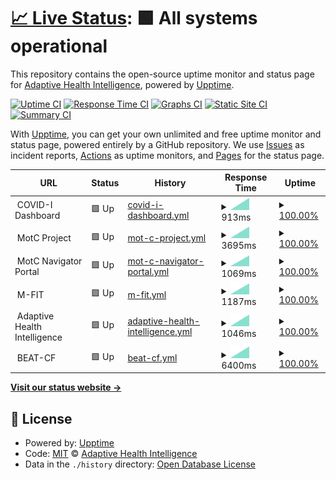 # [📈 Live Status](https://adaptivehealthintelligence.github.io/site-monitoring): <!--live status--> **🟩 All systems operational**

This repository contains the open-source uptime monitor and status page for [Adaptive Health Intelligence](https://adaptivehealthintelligence.org.au/), powered by [Upptime](https://github.com/upptime/upptime).

[![Uptime CI](https://github.com/adaptivehealthintelligence/site-monitoring/workflows/Uptime%20CI/badge.svg)](https://github.com/adaptivehealthintelligence/site-monitoring/actions?query=workflow%3A%22Uptime+CI%22)
[![Response Time CI](https://github.com/adaptivehealthintelligence/site-monitoring/workflows/Response%20Time%20CI/badge.svg)](https://github.com/adaptivehealthintelligence/site-monitoring/actions?query=workflow%3A%22Response+Time+CI%22)
[![Graphs CI](https://github.com/adaptivehealthintelligence/site-monitoring/workflows/Graphs%20CI/badge.svg)](https://github.com/adaptivehealthintelligence/site-monitoring/actions?query=workflow%3A%22Graphs+CI%22)
[![Static Site CI](https://github.com/adaptivehealthintelligence/site-monitoring/workflows/Static%20Site%20CI/badge.svg)](https://github.com/adaptivehealthintelligence/site-monitoring/actions?query=workflow%3A%22Static+Site+CI%22)
[![Summary CI](https://github.com/adaptivehealthintelligence/site-monitoring/workflows/Summary%20CI/badge.svg)](https://github.com/adaptivehealthintelligence/site-monitoring/actions?query=workflow%3A%22Summary+CI%22)

With [Upptime](https://upptime.js.org), you can get your own unlimited and free uptime monitor and status page, powered entirely by a GitHub repository. We use [Issues](https://github.com/adaptivehealthintelligence/site-monitoring/issues) as incident reports, [Actions](https://github.com/adaptivehealthintelligence/site-monitoring/actions) as uptime monitors, and [Pages](https://adaptivehealthintelligence.github.io/site-monitoring) for the status page.

<!--start: status pages-->
<!-- This summary is generated by Upptime (https://github.com/upptime/upptime) -->
<!-- Do not edit this manually, your changes will be overwritten -->
<!-- prettier-ignore -->
| URL | Status | History | Response Time | Uptime |
| --- | ------ | ------- | ------------- | ------ |
| <img alt="" src="https://icons.duckduckgo.com/ip3/null.ico" height="13"> COVID-I Dashboard | 🟩 Up | [covid-i-dashboard.yml](https://github.com/adaptivehealthintelligence/site-monitoring/commits/HEAD/history/covid-i-dashboard.yml) | <details><summary><img alt="Response time graph" src="./graphs/covid-i-dashboard/response-time-week.png" height="20"> 913ms</summary><br><a href="https://adaptivehealthintelligence.github.io/site-monitoring/history/covid-i-dashboard"><img alt="Response time 913" src="https://img.shields.io/endpoint?url=https%3A%2F%2Fraw.githubusercontent.com%2Fadaptivehealthintelligence%2Fsite-monitoring%2FHEAD%2Fapi%2Fcovid-i-dashboard%2Fresponse-time.json"></a><br><a href="https://adaptivehealthintelligence.github.io/site-monitoring/history/covid-i-dashboard"><img alt="24-hour response time 913" src="https://img.shields.io/endpoint?url=https%3A%2F%2Fraw.githubusercontent.com%2Fadaptivehealthintelligence%2Fsite-monitoring%2FHEAD%2Fapi%2Fcovid-i-dashboard%2Fresponse-time-day.json"></a><br><a href="https://adaptivehealthintelligence.github.io/site-monitoring/history/covid-i-dashboard"><img alt="7-day response time 913" src="https://img.shields.io/endpoint?url=https%3A%2F%2Fraw.githubusercontent.com%2Fadaptivehealthintelligence%2Fsite-monitoring%2FHEAD%2Fapi%2Fcovid-i-dashboard%2Fresponse-time-week.json"></a><br><a href="https://adaptivehealthintelligence.github.io/site-monitoring/history/covid-i-dashboard"><img alt="30-day response time 913" src="https://img.shields.io/endpoint?url=https%3A%2F%2Fraw.githubusercontent.com%2Fadaptivehealthintelligence%2Fsite-monitoring%2FHEAD%2Fapi%2Fcovid-i-dashboard%2Fresponse-time-month.json"></a><br><a href="https://adaptivehealthintelligence.github.io/site-monitoring/history/covid-i-dashboard"><img alt="1-year response time 913" src="https://img.shields.io/endpoint?url=https%3A%2F%2Fraw.githubusercontent.com%2Fadaptivehealthintelligence%2Fsite-monitoring%2FHEAD%2Fapi%2Fcovid-i-dashboard%2Fresponse-time-year.json"></a></details> | <details><summary><a href="https://adaptivehealthintelligence.github.io/site-monitoring/history/covid-i-dashboard">100.00%</a></summary><a href="https://adaptivehealthintelligence.github.io/site-monitoring/history/covid-i-dashboard"><img alt="All-time uptime 100.00%" src="https://img.shields.io/endpoint?url=https%3A%2F%2Fraw.githubusercontent.com%2Fadaptivehealthintelligence%2Fsite-monitoring%2FHEAD%2Fapi%2Fcovid-i-dashboard%2Fuptime.json"></a><br><a href="https://adaptivehealthintelligence.github.io/site-monitoring/history/covid-i-dashboard"><img alt="24-hour uptime 100.00%" src="https://img.shields.io/endpoint?url=https%3A%2F%2Fraw.githubusercontent.com%2Fadaptivehealthintelligence%2Fsite-monitoring%2FHEAD%2Fapi%2Fcovid-i-dashboard%2Fuptime-day.json"></a><br><a href="https://adaptivehealthintelligence.github.io/site-monitoring/history/covid-i-dashboard"><img alt="7-day uptime 100.00%" src="https://img.shields.io/endpoint?url=https%3A%2F%2Fraw.githubusercontent.com%2Fadaptivehealthintelligence%2Fsite-monitoring%2FHEAD%2Fapi%2Fcovid-i-dashboard%2Fuptime-week.json"></a><br><a href="https://adaptivehealthintelligence.github.io/site-monitoring/history/covid-i-dashboard"><img alt="30-day uptime 100.00%" src="https://img.shields.io/endpoint?url=https%3A%2F%2Fraw.githubusercontent.com%2Fadaptivehealthintelligence%2Fsite-monitoring%2FHEAD%2Fapi%2Fcovid-i-dashboard%2Fuptime-month.json"></a><br><a href="https://adaptivehealthintelligence.github.io/site-monitoring/history/covid-i-dashboard"><img alt="1-year uptime 100.00%" src="https://img.shields.io/endpoint?url=https%3A%2F%2Fraw.githubusercontent.com%2Fadaptivehealthintelligence%2Fsite-monitoring%2FHEAD%2Fapi%2Fcovid-i-dashboard%2Fuptime-year.json"></a></details>
| <img alt="" src="https://icons.duckduckgo.com/ip3/null.ico" height="13"> MotC Project | 🟩 Up | [mot-c-project.yml](https://github.com/adaptivehealthintelligence/site-monitoring/commits/HEAD/history/mot-c-project.yml) | <details><summary><img alt="Response time graph" src="./graphs/mot-c-project/response-time-week.png" height="20"> 3695ms</summary><br><a href="https://adaptivehealthintelligence.github.io/site-monitoring/history/mot-c-project"><img alt="Response time 3695" src="https://img.shields.io/endpoint?url=https%3A%2F%2Fraw.githubusercontent.com%2Fadaptivehealthintelligence%2Fsite-monitoring%2FHEAD%2Fapi%2Fmot-c-project%2Fresponse-time.json"></a><br><a href="https://adaptivehealthintelligence.github.io/site-monitoring/history/mot-c-project"><img alt="24-hour response time 3695" src="https://img.shields.io/endpoint?url=https%3A%2F%2Fraw.githubusercontent.com%2Fadaptivehealthintelligence%2Fsite-monitoring%2FHEAD%2Fapi%2Fmot-c-project%2Fresponse-time-day.json"></a><br><a href="https://adaptivehealthintelligence.github.io/site-monitoring/history/mot-c-project"><img alt="7-day response time 3695" src="https://img.shields.io/endpoint?url=https%3A%2F%2Fraw.githubusercontent.com%2Fadaptivehealthintelligence%2Fsite-monitoring%2FHEAD%2Fapi%2Fmot-c-project%2Fresponse-time-week.json"></a><br><a href="https://adaptivehealthintelligence.github.io/site-monitoring/history/mot-c-project"><img alt="30-day response time 3695" src="https://img.shields.io/endpoint?url=https%3A%2F%2Fraw.githubusercontent.com%2Fadaptivehealthintelligence%2Fsite-monitoring%2FHEAD%2Fapi%2Fmot-c-project%2Fresponse-time-month.json"></a><br><a href="https://adaptivehealthintelligence.github.io/site-monitoring/history/mot-c-project"><img alt="1-year response time 3695" src="https://img.shields.io/endpoint?url=https%3A%2F%2Fraw.githubusercontent.com%2Fadaptivehealthintelligence%2Fsite-monitoring%2FHEAD%2Fapi%2Fmot-c-project%2Fresponse-time-year.json"></a></details> | <details><summary><a href="https://adaptivehealthintelligence.github.io/site-monitoring/history/mot-c-project">100.00%</a></summary><a href="https://adaptivehealthintelligence.github.io/site-monitoring/history/mot-c-project"><img alt="All-time uptime 100.00%" src="https://img.shields.io/endpoint?url=https%3A%2F%2Fraw.githubusercontent.com%2Fadaptivehealthintelligence%2Fsite-monitoring%2FHEAD%2Fapi%2Fmot-c-project%2Fuptime.json"></a><br><a href="https://adaptivehealthintelligence.github.io/site-monitoring/history/mot-c-project"><img alt="24-hour uptime 100.00%" src="https://img.shields.io/endpoint?url=https%3A%2F%2Fraw.githubusercontent.com%2Fadaptivehealthintelligence%2Fsite-monitoring%2FHEAD%2Fapi%2Fmot-c-project%2Fuptime-day.json"></a><br><a href="https://adaptivehealthintelligence.github.io/site-monitoring/history/mot-c-project"><img alt="7-day uptime 100.00%" src="https://img.shields.io/endpoint?url=https%3A%2F%2Fraw.githubusercontent.com%2Fadaptivehealthintelligence%2Fsite-monitoring%2FHEAD%2Fapi%2Fmot-c-project%2Fuptime-week.json"></a><br><a href="https://adaptivehealthintelligence.github.io/site-monitoring/history/mot-c-project"><img alt="30-day uptime 100.00%" src="https://img.shields.io/endpoint?url=https%3A%2F%2Fraw.githubusercontent.com%2Fadaptivehealthintelligence%2Fsite-monitoring%2FHEAD%2Fapi%2Fmot-c-project%2Fuptime-month.json"></a><br><a href="https://adaptivehealthintelligence.github.io/site-monitoring/history/mot-c-project"><img alt="1-year uptime 100.00%" src="https://img.shields.io/endpoint?url=https%3A%2F%2Fraw.githubusercontent.com%2Fadaptivehealthintelligence%2Fsite-monitoring%2FHEAD%2Fapi%2Fmot-c-project%2Fuptime-year.json"></a></details>
| <img alt="" src="https://icons.duckduckgo.com/ip3/null.ico" height="13"> MotC Navigator Portal | 🟩 Up | [mot-c-navigator-portal.yml](https://github.com/adaptivehealthintelligence/site-monitoring/commits/HEAD/history/mot-c-navigator-portal.yml) | <details><summary><img alt="Response time graph" src="./graphs/mot-c-navigator-portal/response-time-week.png" height="20"> 1069ms</summary><br><a href="https://adaptivehealthintelligence.github.io/site-monitoring/history/mot-c-navigator-portal"><img alt="Response time 1069" src="https://img.shields.io/endpoint?url=https%3A%2F%2Fraw.githubusercontent.com%2Fadaptivehealthintelligence%2Fsite-monitoring%2FHEAD%2Fapi%2Fmot-c-navigator-portal%2Fresponse-time.json"></a><br><a href="https://adaptivehealthintelligence.github.io/site-monitoring/history/mot-c-navigator-portal"><img alt="24-hour response time 1069" src="https://img.shields.io/endpoint?url=https%3A%2F%2Fraw.githubusercontent.com%2Fadaptivehealthintelligence%2Fsite-monitoring%2FHEAD%2Fapi%2Fmot-c-navigator-portal%2Fresponse-time-day.json"></a><br><a href="https://adaptivehealthintelligence.github.io/site-monitoring/history/mot-c-navigator-portal"><img alt="7-day response time 1069" src="https://img.shields.io/endpoint?url=https%3A%2F%2Fraw.githubusercontent.com%2Fadaptivehealthintelligence%2Fsite-monitoring%2FHEAD%2Fapi%2Fmot-c-navigator-portal%2Fresponse-time-week.json"></a><br><a href="https://adaptivehealthintelligence.github.io/site-monitoring/history/mot-c-navigator-portal"><img alt="30-day response time 1069" src="https://img.shields.io/endpoint?url=https%3A%2F%2Fraw.githubusercontent.com%2Fadaptivehealthintelligence%2Fsite-monitoring%2FHEAD%2Fapi%2Fmot-c-navigator-portal%2Fresponse-time-month.json"></a><br><a href="https://adaptivehealthintelligence.github.io/site-monitoring/history/mot-c-navigator-portal"><img alt="1-year response time 1069" src="https://img.shields.io/endpoint?url=https%3A%2F%2Fraw.githubusercontent.com%2Fadaptivehealthintelligence%2Fsite-monitoring%2FHEAD%2Fapi%2Fmot-c-navigator-portal%2Fresponse-time-year.json"></a></details> | <details><summary><a href="https://adaptivehealthintelligence.github.io/site-monitoring/history/mot-c-navigator-portal">100.00%</a></summary><a href="https://adaptivehealthintelligence.github.io/site-monitoring/history/mot-c-navigator-portal"><img alt="All-time uptime 100.00%" src="https://img.shields.io/endpoint?url=https%3A%2F%2Fraw.githubusercontent.com%2Fadaptivehealthintelligence%2Fsite-monitoring%2FHEAD%2Fapi%2Fmot-c-navigator-portal%2Fuptime.json"></a><br><a href="https://adaptivehealthintelligence.github.io/site-monitoring/history/mot-c-navigator-portal"><img alt="24-hour uptime 100.00%" src="https://img.shields.io/endpoint?url=https%3A%2F%2Fraw.githubusercontent.com%2Fadaptivehealthintelligence%2Fsite-monitoring%2FHEAD%2Fapi%2Fmot-c-navigator-portal%2Fuptime-day.json"></a><br><a href="https://adaptivehealthintelligence.github.io/site-monitoring/history/mot-c-navigator-portal"><img alt="7-day uptime 100.00%" src="https://img.shields.io/endpoint?url=https%3A%2F%2Fraw.githubusercontent.com%2Fadaptivehealthintelligence%2Fsite-monitoring%2FHEAD%2Fapi%2Fmot-c-navigator-portal%2Fuptime-week.json"></a><br><a href="https://adaptivehealthintelligence.github.io/site-monitoring/history/mot-c-navigator-portal"><img alt="30-day uptime 100.00%" src="https://img.shields.io/endpoint?url=https%3A%2F%2Fraw.githubusercontent.com%2Fadaptivehealthintelligence%2Fsite-monitoring%2FHEAD%2Fapi%2Fmot-c-navigator-portal%2Fuptime-month.json"></a><br><a href="https://adaptivehealthintelligence.github.io/site-monitoring/history/mot-c-navigator-portal"><img alt="1-year uptime 100.00%" src="https://img.shields.io/endpoint?url=https%3A%2F%2Fraw.githubusercontent.com%2Fadaptivehealthintelligence%2Fsite-monitoring%2FHEAD%2Fapi%2Fmot-c-navigator-portal%2Fuptime-year.json"></a></details>
| <img alt="" src="https://icons.duckduckgo.com/ip3/null.ico" height="13"> M-FIT | 🟩 Up | [m-fit.yml](https://github.com/adaptivehealthintelligence/site-monitoring/commits/HEAD/history/m-fit.yml) | <details><summary><img alt="Response time graph" src="./graphs/m-fit/response-time-week.png" height="20"> 1187ms</summary><br><a href="https://adaptivehealthintelligence.github.io/site-monitoring/history/m-fit"><img alt="Response time 1187" src="https://img.shields.io/endpoint?url=https%3A%2F%2Fraw.githubusercontent.com%2Fadaptivehealthintelligence%2Fsite-monitoring%2FHEAD%2Fapi%2Fm-fit%2Fresponse-time.json"></a><br><a href="https://adaptivehealthintelligence.github.io/site-monitoring/history/m-fit"><img alt="24-hour response time 1187" src="https://img.shields.io/endpoint?url=https%3A%2F%2Fraw.githubusercontent.com%2Fadaptivehealthintelligence%2Fsite-monitoring%2FHEAD%2Fapi%2Fm-fit%2Fresponse-time-day.json"></a><br><a href="https://adaptivehealthintelligence.github.io/site-monitoring/history/m-fit"><img alt="7-day response time 1187" src="https://img.shields.io/endpoint?url=https%3A%2F%2Fraw.githubusercontent.com%2Fadaptivehealthintelligence%2Fsite-monitoring%2FHEAD%2Fapi%2Fm-fit%2Fresponse-time-week.json"></a><br><a href="https://adaptivehealthintelligence.github.io/site-monitoring/history/m-fit"><img alt="30-day response time 1187" src="https://img.shields.io/endpoint?url=https%3A%2F%2Fraw.githubusercontent.com%2Fadaptivehealthintelligence%2Fsite-monitoring%2FHEAD%2Fapi%2Fm-fit%2Fresponse-time-month.json"></a><br><a href="https://adaptivehealthintelligence.github.io/site-monitoring/history/m-fit"><img alt="1-year response time 1187" src="https://img.shields.io/endpoint?url=https%3A%2F%2Fraw.githubusercontent.com%2Fadaptivehealthintelligence%2Fsite-monitoring%2FHEAD%2Fapi%2Fm-fit%2Fresponse-time-year.json"></a></details> | <details><summary><a href="https://adaptivehealthintelligence.github.io/site-monitoring/history/m-fit">100.00%</a></summary><a href="https://adaptivehealthintelligence.github.io/site-monitoring/history/m-fit"><img alt="All-time uptime 100.00%" src="https://img.shields.io/endpoint?url=https%3A%2F%2Fraw.githubusercontent.com%2Fadaptivehealthintelligence%2Fsite-monitoring%2FHEAD%2Fapi%2Fm-fit%2Fuptime.json"></a><br><a href="https://adaptivehealthintelligence.github.io/site-monitoring/history/m-fit"><img alt="24-hour uptime 100.00%" src="https://img.shields.io/endpoint?url=https%3A%2F%2Fraw.githubusercontent.com%2Fadaptivehealthintelligence%2Fsite-monitoring%2FHEAD%2Fapi%2Fm-fit%2Fuptime-day.json"></a><br><a href="https://adaptivehealthintelligence.github.io/site-monitoring/history/m-fit"><img alt="7-day uptime 100.00%" src="https://img.shields.io/endpoint?url=https%3A%2F%2Fraw.githubusercontent.com%2Fadaptivehealthintelligence%2Fsite-monitoring%2FHEAD%2Fapi%2Fm-fit%2Fuptime-week.json"></a><br><a href="https://adaptivehealthintelligence.github.io/site-monitoring/history/m-fit"><img alt="30-day uptime 100.00%" src="https://img.shields.io/endpoint?url=https%3A%2F%2Fraw.githubusercontent.com%2Fadaptivehealthintelligence%2Fsite-monitoring%2FHEAD%2Fapi%2Fm-fit%2Fuptime-month.json"></a><br><a href="https://adaptivehealthintelligence.github.io/site-monitoring/history/m-fit"><img alt="1-year uptime 100.00%" src="https://img.shields.io/endpoint?url=https%3A%2F%2Fraw.githubusercontent.com%2Fadaptivehealthintelligence%2Fsite-monitoring%2FHEAD%2Fapi%2Fm-fit%2Fuptime-year.json"></a></details>
| <img alt="" src="https://icons.duckduckgo.com/ip3/null.ico" height="13"> Adaptive Health Intelligence | 🟩 Up | [adaptive-health-intelligence.yml](https://github.com/adaptivehealthintelligence/site-monitoring/commits/HEAD/history/adaptive-health-intelligence.yml) | <details><summary><img alt="Response time graph" src="./graphs/adaptive-health-intelligence/response-time-week.png" height="20"> 1046ms</summary><br><a href="https://adaptivehealthintelligence.github.io/site-monitoring/history/adaptive-health-intelligence"><img alt="Response time 1046" src="https://img.shields.io/endpoint?url=https%3A%2F%2Fraw.githubusercontent.com%2Fadaptivehealthintelligence%2Fsite-monitoring%2FHEAD%2Fapi%2Fadaptive-health-intelligence%2Fresponse-time.json"></a><br><a href="https://adaptivehealthintelligence.github.io/site-monitoring/history/adaptive-health-intelligence"><img alt="24-hour response time 1046" src="https://img.shields.io/endpoint?url=https%3A%2F%2Fraw.githubusercontent.com%2Fadaptivehealthintelligence%2Fsite-monitoring%2FHEAD%2Fapi%2Fadaptive-health-intelligence%2Fresponse-time-day.json"></a><br><a href="https://adaptivehealthintelligence.github.io/site-monitoring/history/adaptive-health-intelligence"><img alt="7-day response time 1046" src="https://img.shields.io/endpoint?url=https%3A%2F%2Fraw.githubusercontent.com%2Fadaptivehealthintelligence%2Fsite-monitoring%2FHEAD%2Fapi%2Fadaptive-health-intelligence%2Fresponse-time-week.json"></a><br><a href="https://adaptivehealthintelligence.github.io/site-monitoring/history/adaptive-health-intelligence"><img alt="30-day response time 1046" src="https://img.shields.io/endpoint?url=https%3A%2F%2Fraw.githubusercontent.com%2Fadaptivehealthintelligence%2Fsite-monitoring%2FHEAD%2Fapi%2Fadaptive-health-intelligence%2Fresponse-time-month.json"></a><br><a href="https://adaptivehealthintelligence.github.io/site-monitoring/history/adaptive-health-intelligence"><img alt="1-year response time 1046" src="https://img.shields.io/endpoint?url=https%3A%2F%2Fraw.githubusercontent.com%2Fadaptivehealthintelligence%2Fsite-monitoring%2FHEAD%2Fapi%2Fadaptive-health-intelligence%2Fresponse-time-year.json"></a></details> | <details><summary><a href="https://adaptivehealthintelligence.github.io/site-monitoring/history/adaptive-health-intelligence">100.00%</a></summary><a href="https://adaptivehealthintelligence.github.io/site-monitoring/history/adaptive-health-intelligence"><img alt="All-time uptime 100.00%" src="https://img.shields.io/endpoint?url=https%3A%2F%2Fraw.githubusercontent.com%2Fadaptivehealthintelligence%2Fsite-monitoring%2FHEAD%2Fapi%2Fadaptive-health-intelligence%2Fuptime.json"></a><br><a href="https://adaptivehealthintelligence.github.io/site-monitoring/history/adaptive-health-intelligence"><img alt="24-hour uptime 100.00%" src="https://img.shields.io/endpoint?url=https%3A%2F%2Fraw.githubusercontent.com%2Fadaptivehealthintelligence%2Fsite-monitoring%2FHEAD%2Fapi%2Fadaptive-health-intelligence%2Fuptime-day.json"></a><br><a href="https://adaptivehealthintelligence.github.io/site-monitoring/history/adaptive-health-intelligence"><img alt="7-day uptime 100.00%" src="https://img.shields.io/endpoint?url=https%3A%2F%2Fraw.githubusercontent.com%2Fadaptivehealthintelligence%2Fsite-monitoring%2FHEAD%2Fapi%2Fadaptive-health-intelligence%2Fuptime-week.json"></a><br><a href="https://adaptivehealthintelligence.github.io/site-monitoring/history/adaptive-health-intelligence"><img alt="30-day uptime 100.00%" src="https://img.shields.io/endpoint?url=https%3A%2F%2Fraw.githubusercontent.com%2Fadaptivehealthintelligence%2Fsite-monitoring%2FHEAD%2Fapi%2Fadaptive-health-intelligence%2Fuptime-month.json"></a><br><a href="https://adaptivehealthintelligence.github.io/site-monitoring/history/adaptive-health-intelligence"><img alt="1-year uptime 100.00%" src="https://img.shields.io/endpoint?url=https%3A%2F%2Fraw.githubusercontent.com%2Fadaptivehealthintelligence%2Fsite-monitoring%2FHEAD%2Fapi%2Fadaptive-health-intelligence%2Fuptime-year.json"></a></details>
| <img alt="" src="https://icons.duckduckgo.com/ip3/null.ico" height="13"> BEAT-CF | 🟩 Up | [beat-cf.yml](https://github.com/adaptivehealthintelligence/site-monitoring/commits/HEAD/history/beat-cf.yml) | <details><summary><img alt="Response time graph" src="./graphs/beat-cf/response-time-week.png" height="20"> 6400ms</summary><br><a href="https://adaptivehealthintelligence.github.io/site-monitoring/history/beat-cf"><img alt="Response time 6400" src="https://img.shields.io/endpoint?url=https%3A%2F%2Fraw.githubusercontent.com%2Fadaptivehealthintelligence%2Fsite-monitoring%2FHEAD%2Fapi%2Fbeat-cf%2Fresponse-time.json"></a><br><a href="https://adaptivehealthintelligence.github.io/site-monitoring/history/beat-cf"><img alt="24-hour response time 6400" src="https://img.shields.io/endpoint?url=https%3A%2F%2Fraw.githubusercontent.com%2Fadaptivehealthintelligence%2Fsite-monitoring%2FHEAD%2Fapi%2Fbeat-cf%2Fresponse-time-day.json"></a><br><a href="https://adaptivehealthintelligence.github.io/site-monitoring/history/beat-cf"><img alt="7-day response time 6400" src="https://img.shields.io/endpoint?url=https%3A%2F%2Fraw.githubusercontent.com%2Fadaptivehealthintelligence%2Fsite-monitoring%2FHEAD%2Fapi%2Fbeat-cf%2Fresponse-time-week.json"></a><br><a href="https://adaptivehealthintelligence.github.io/site-monitoring/history/beat-cf"><img alt="30-day response time 6400" src="https://img.shields.io/endpoint?url=https%3A%2F%2Fraw.githubusercontent.com%2Fadaptivehealthintelligence%2Fsite-monitoring%2FHEAD%2Fapi%2Fbeat-cf%2Fresponse-time-month.json"></a><br><a href="https://adaptivehealthintelligence.github.io/site-monitoring/history/beat-cf"><img alt="1-year response time 6400" src="https://img.shields.io/endpoint?url=https%3A%2F%2Fraw.githubusercontent.com%2Fadaptivehealthintelligence%2Fsite-monitoring%2FHEAD%2Fapi%2Fbeat-cf%2Fresponse-time-year.json"></a></details> | <details><summary><a href="https://adaptivehealthintelligence.github.io/site-monitoring/history/beat-cf">100.00%</a></summary><a href="https://adaptivehealthintelligence.github.io/site-monitoring/history/beat-cf"><img alt="All-time uptime 100.00%" src="https://img.shields.io/endpoint?url=https%3A%2F%2Fraw.githubusercontent.com%2Fadaptivehealthintelligence%2Fsite-monitoring%2FHEAD%2Fapi%2Fbeat-cf%2Fuptime.json"></a><br><a href="https://adaptivehealthintelligence.github.io/site-monitoring/history/beat-cf"><img alt="24-hour uptime 100.00%" src="https://img.shields.io/endpoint?url=https%3A%2F%2Fraw.githubusercontent.com%2Fadaptivehealthintelligence%2Fsite-monitoring%2FHEAD%2Fapi%2Fbeat-cf%2Fuptime-day.json"></a><br><a href="https://adaptivehealthintelligence.github.io/site-monitoring/history/beat-cf"><img alt="7-day uptime 100.00%" src="https://img.shields.io/endpoint?url=https%3A%2F%2Fraw.githubusercontent.com%2Fadaptivehealthintelligence%2Fsite-monitoring%2FHEAD%2Fapi%2Fbeat-cf%2Fuptime-week.json"></a><br><a href="https://adaptivehealthintelligence.github.io/site-monitoring/history/beat-cf"><img alt="30-day uptime 100.00%" src="https://img.shields.io/endpoint?url=https%3A%2F%2Fraw.githubusercontent.com%2Fadaptivehealthintelligence%2Fsite-monitoring%2FHEAD%2Fapi%2Fbeat-cf%2Fuptime-month.json"></a><br><a href="https://adaptivehealthintelligence.github.io/site-monitoring/history/beat-cf"><img alt="1-year uptime 100.00%" src="https://img.shields.io/endpoint?url=https%3A%2F%2Fraw.githubusercontent.com%2Fadaptivehealthintelligence%2Fsite-monitoring%2FHEAD%2Fapi%2Fbeat-cf%2Fuptime-year.json"></a></details>

<!--end: status pages-->

[**Visit our status website →**](https://adaptivehealthintelligence.github.io/site-monitoring)

## 📄 License

- Powered by: [Upptime](https://github.com/upptime/upptime)
- Code: [MIT](./LICENSE) © [Adaptive Health Intelligence](https://adaptivehealthintelligence.org.au/)
- Data in the `./history` directory: [Open Database License](https://opendatacommons.org/licenses/odbl/1-0/)

